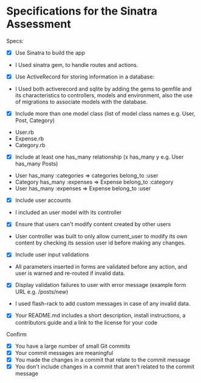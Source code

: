 # Specifications for the Sinatra Assessment

Specs:
- [x] Use Sinatra to build the app
* I Used sinatra gem, to handle routes and actions.

- [x] Use ActiveRecord for storing information in a database:
* I Used both activerecord and sqlite by adding the gems to gemfile and its characteristics to controllers, models and environment, also the use of migrations to associate models with the database.

- [x] Include more than one model class (list of model class names e.g. User, Post, Category)
* User.rb
* Expense.rb
* Category.rb

- [x] Include at least one has_many relationship (x has_many y e.g. User has_many Posts)
* User has_many :categories => categories belong_to :user
* Category has_many :expenses => Expense belong_to :category
* User has_many :expenses => Expense belong_to :user

- [x] Include user accounts
* I included an user model with its controller

- [x] Ensure that users can't modify content created by other users
* User controller was built to only allow current_user to modify its own content by checking its session user id before making any changes.

- [x] Include user input validations
* All parameters inserted in forms are validated before any action, and user is warned and re-routed if invalid data.

- [x] Display validation failures to user with error message (example form URL e.g. /posts/new)
* I used flash-rack to add custom messages in case of any invalid data.

- [x] Your README.md includes a short description, install instructions, a contributors guide and a link to the license for your code

Confirm
- [x] You have a large number of small Git commits
- [x] Your commit messages are meaningful
- [x] You made the changes in a commit that relate to the commit message
- [x] You don't include changes in a commit that aren't related to the commit message
